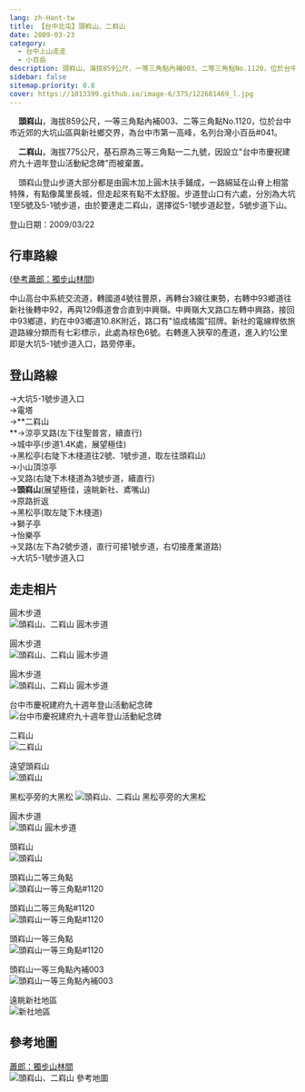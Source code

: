 ```yaml
---
lang: zh-Hant-tw
title: 【台中北屯】頭嵙山、二嵙山
date: 2009-03-23
category: 
  - 台中上山走走
  - 小百岳
description: 頭嵙山，海拔859公尺，一等三角點內補003、二等三角點No.1120，位於台中市近郊的大坑山區與新社鄉交界，為台中市第一高峰，名列台灣小百岳#041。 二嵙山，海拔775公尺，基石原為三等三角點一二九號，因設立"台中市慶祝建府九十週年登山活動紀念碑"而被棄置。 頭嵙山登山步道大部分都是由圓木加上圓木扶手鋪成，一路綿延在山脊上相當特殊，有點像萬里長城，但走起來有點不太舒服。步道登山口有六處，分別為大坑1至5號及5-1號步道，由於要連走二嵙山，選擇從5-1號步道起登，5號步道下山。
sidebar: false
sitemap.priority: 0.8
cover: https://1013399.github.io/image-6/375/122681469_l.jpg
---
```


    **頭嵙山**，海拔859公尺，一等三角點內補003、二等三角點No.1120，位於台中市近郊的大坑山區與新社鄉交界，為台中市第一高峰，名列台灣小百岳#041。  

    **二嵙山**，海拔775公尺，基石原為三等三角點一二九號，因設立"台中市慶祝建府九十週年登山活動紀念碑"而被棄置。 

<!-- more -->

    頭嵙山登山步道大部分都是由圓木加上圓木扶手鋪成，一路綿延在山脊上相當特殊，有點像萬里長城，但走起來有點不太舒服。步道登山口有六處，分別為大坑1至5號及5-1號步道，由於要連走二嵙山，選擇從5-1號步道起登，5號步道下山。

登山日期：2009/03/22

## 行車路線
([參考蕭郎：獨步山林間](http://www.yougoipay.com/kenny/w794/index.htm))  

中山高台中系統交流道，轉國道4號往豐原，再轉台3線往東勢，右轉中93鄉道往新社後轉中92，再與129縣道會合直到中興嶺。中興嶺大叉路口左轉中興路，接回中93鄉道，約在中93鄉道10.8K附近，路口有"協成橘園"招牌。新社的電線桿依旅遊路線分類而有七彩標示，此處為棕色6號。右轉進入狹窄的產道，進入約1公里即是大坑5-1號步道入口，路旁停車。

## 登山路線
→大坑5-1號步道入口  
→電塔  
→**二嵙山  
**→涼亭叉路(左下往聖普宮，續直行)  
→城中亭(步道1.4K處，展望極佳)  
→黑松亭(右陡下木棧道往2號、1號步道，取左往頭嵙山)  
→小山頂涼亭  
→叉路(右陡下木棧道為3號步道，續直行)  
→**頭嵙山**(展望極佳，遠眺新社、鳶嘴山)  
→原路折返  
→黑松亭(取左陡下木棧道)  
→獅子亭  
→怡樂亭  
→叉路(左下為2號步道，直行可接1號步道，右切接產業道路)  
→大坑5-1號步道入口

## 走走相片
圓木步道  
![頭嵙山、二嵙山 圓木步道](https://1013399.github.io/image-6/375/122681290_l.jpg)

圓木步道  
![頭嵙山、二嵙山 圓木步道](https://1013399.github.io/image-6/375/122681292_l.jpg)

圓木步道  
![頭嵙山、二嵙山 圓木步道](https://1013399.github.io/image-6/375/122681295_l.jpg)

台中市慶祝建府九十週年登山活動紀念碑  
![台中市慶祝建府九十週年登山活動紀念碑](https://1013399.github.io/image-6/375/122681306_l.jpg)

二嵙山  
![二嵙山](https://1013399.github.io/image-6/375/122681309_l.jpg)

遠望頭嵙山  
![頭嵙山](https://1013399.github.io/image-6/375/122681320_l.jpg)

黑松亭旁的大黑松
![頭嵙山、二嵙山 黑松亭旁的大黑松](https://1013399.github.io/image-6/375/122681325_l.jpg)

圓木步道  
![頭嵙山 圓木步道](https://1013399.github.io/image-6/375/122681331_l.jpg)

頭嵙山  
![頭嵙山](https://1013399.github.io/image-6/375/122681444_l.jpg)

頭嵙山二等三角點  
![頭嵙山一等三角點#1120](https://1013399.github.io/image-6/375/122681458_l.jpg)

頭嵙山二等三角點#1120  
![頭嵙山一等三角點#1120](https://1013399.github.io/image-6/375/122681461_l.jpg)

頭嵙山一等三角點  
![頭嵙山一等三角點#1120](https://1013399.github.io/image-6/375/122681465_l.jpg)

頭嵙山一等三角點內補003  
![頭嵙山一等三角點內補003](https://1013399.github.io/image-6/375/122681467_l.jpg)

遠眺新社地區  
![新社地區](https://1013399.github.io/image-6/375/122681469_l.jpg)

## 參考地圖
[蕭郎：獨步山林間](http://www.yougoipay.com/kenny/w794/index.htm)  
![頭嵙山、二嵙山 參考地圖](https://1013399.github.io/image-6/375/122681483_l.jpg)